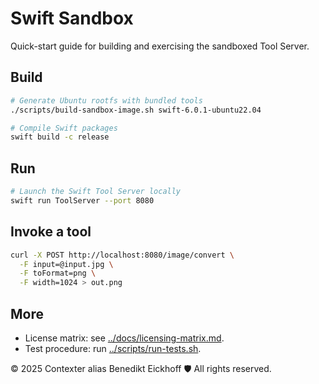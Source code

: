 # Swift Sandbox

Quick-start guide for building and exercising the sandboxed Tool Server.

## Build

```bash
# Generate Ubuntu rootfs with bundled tools
./scripts/build-sandbox-image.sh swift-6.0.1-ubuntu22.04

# Compile Swift packages
swift build -c release
```

## Run

```bash
# Launch the Swift Tool Server locally
swift run ToolServer --port 8080
```

## Invoke a tool

```bash
curl -X POST http://localhost:8080/image/convert \
  -F input=@input.jpg \
  -F toFormat=png \
  -F width=1024 > out.png
```

## More

- License matrix: see [../docs/licensing-matrix.md](../docs/licensing-matrix.md).
- Test procedure: run [../scripts/run-tests.sh](../scripts/run-tests.sh).

© 2025 Contexter alias Benedikt Eickhoff 🛡️ All rights reserved.
